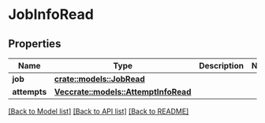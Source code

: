 # JobInfoRead

## Properties

Name | Type | Description | Notes
------------ | ------------- | ------------- | -------------
**job** | [**crate::models::JobRead**](JobRead.md) |  | 
**attempts** | [**Vec<crate::models::AttemptInfoRead>**](AttemptInfoRead.md) |  | 

[[Back to Model list]](../README.md#documentation-for-models) [[Back to API list]](../README.md#documentation-for-api-endpoints) [[Back to README]](../README.md)


